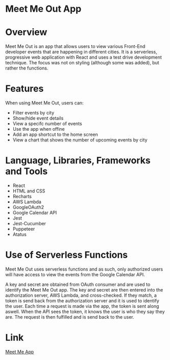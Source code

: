 # Meet Me Out App

# Overview
Meet Me Out is an app that allows users to view various Front-End developer events that are happening in different cities.
It is a serverless, progressive web application with React and uses a test drive development technique. The focus was not on styling 
(although some was added), but rather the functions.


# Features
When using Meet Me Out, users can:
- Filter events by city
- Show/hide event details
- View a specifc number of events
- Use the app when offine
- Add an app shortcut to the home screen
- View a chart that shows the number of upcoming events by city 

# Language, Libraries, Frameworks and Tools
- React
- HTML and CSS
- Recharts
- AWS Lambda
- GoogleOAuth2
- Google Calendar API
- Jest
- Jest-Cucumber
- Puppeteer
- Atatus

# Use of Serverless Functions
Meet Me Out uses serverless functions and as such, only authorized users will have access to view the events from the Google Calendar API.

A key and secret are obtained from OAuth consumer and are used to identify the Meet Me Out app. The key and secret are then entered into the authorization server, AWS Lambda, and cross-checked. If they match, a token is send back from the authorization server and it is used to identify the user. Each time a request is made via the app, the token is sent along aswell. When the API sees the token, it knows the user is who they say they are. The request is then fulfilled and is send back to the user.

# Link
[Meet Me App](https://gab246.github.io/meet-app/)
